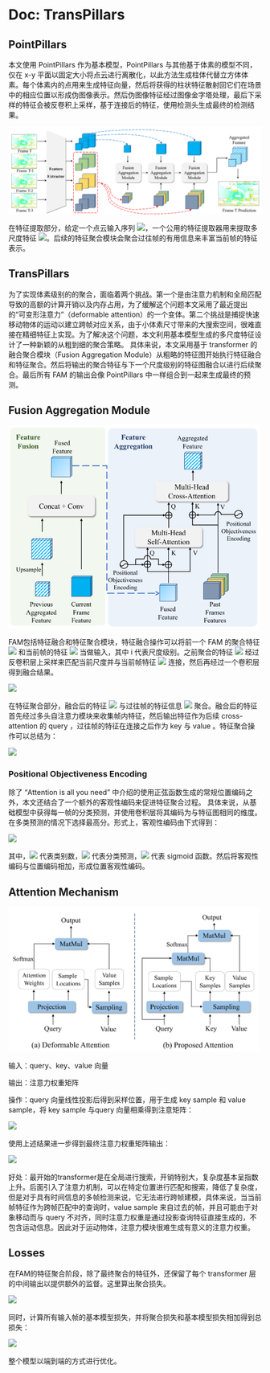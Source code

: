 # Doc: TransPillars

## PointPillars

本文使用 PointPillars 作为基本模型，PointPillars 与其他基于体素的模型不同，仅在 x-y 平面以固定大小将点云进行离散化，以此方法生成柱体代替立方体体素。每个体素内的点用来生成特征向量，然后将获得的柱状特征散射回它们在场景中的相应位置以形成伪图像表示。然后伪图像特征经过图像金字塔处理，最后下采样的特征会被反卷积上采样，基于连接后的特征，使用检测头生成最终的检测结果。


<img src="figs/transpillars.png" alt="" width="800px"/>

在特征提取部分，给定一个点云输入序列 ![](https://latex.codecogs.com/svg.image?%5C%7BI_%7BT-n%7D%5C%7D%5E%7BN-1%7D_%7Bn=0%7D)，一个公用的特征提取器用来提取多尺度特征 ![](https://latex.codecogs.com/svg.image?%5C%7B%5Cmathbf%7BF%7D_%7BT-n%7D%5C%7D%5E%7BN-1%7D_%7Bn=0%7D)。后续的特征聚合模块会聚合过往帧的有用信息来丰富当前帧的特征表示。

## TransPillars

为了实现体素级别的的聚合，面临着两个挑战。第一个是由注意力机制和全局匹配导致的高额的计算开销以及内存占用，为了缓解这个问题本文采用了最近提出的“可变形注意力”（deformable attention）的一个变体。第二个挑战是捕捉快速移动物体的运动以建立跨帧对应关系，由于小体素尺寸带来的大搜索空间，很难直接在精细特征上实现。为了解决这个问题，本文利用基本模型生成的多尺度特征设计了一种新颖的从粗到细的聚合策略。 具体来说，本文采用基于 transformer 的融合聚合模块（Fusion Aggregation Module）从粗略的特征图开始执行特征融合和特征聚合。然后将输出的聚合特征与下一个尺度级别的特征图融合以进行后续聚合。最后所有 FAM 的输出会像 PointPillars 中一样组合到一起来生成最终的预测。

## Fusion Aggregation Module

<img src="figs/trans.png" alt="" width="500px" />

FAM包括特征融合和特征聚合模块，特征融合操作可以将前一个 FAM 的聚合特征 ![](https://latex.codecogs.com/svg.image?%5Cmathbf%7B%5Chat%7BF%7D%7D%5E%7Bi-1%7D_%7BT%7D%20) 和当前帧的特征 ![](https://latex.codecogs.com/svg.image?%5Cinline%20%5Cmathbf%7BF%7D%5E%7Bi%7D_%7BT%7D%20) 当做输入，其中 i 代表尺度级别。之前聚合的特征 ![](https://latex.codecogs.com/svg.image?%5Cmathbf%7B%5Chat%7BF%7D%7D%5E%7Bi-1%7D_%7BT%7D%20) 经过反卷积层上采样来匹配当前尺度并与当前帧特征 ![](https://latex.codecogs.com/svg.image?%5Cinline%20%5Cmathbf%7BF%7D%5E%7Bi%7D_%7BT%7D%20) 连接，然后再经过一个卷积层得到融合结果。

![](https://latex.codecogs.com/svg.image?%5Coverline%7B%5Cmathbf%7BF%7D%7D_%7BT%7D%5E%7Bi%7D=%5Coperatorname%7BConv%7D%5Cleft(%5Cleft%5B%5Coperatorname%7Bupsample%7D%5Cleft(%5Chat%7B%5Cmathbf%7BF%7D%7D_%7BT%7D%5E%7Bi-1%7D%5Cright),%20%5Cmathbf%7BF%7D_%7BT%7D%5E%7Bi%7D%5Cright%5D%5Cright))

在特征聚合部分，融合后的特征 ![](https://latex.codecogs.com/svg.image?%5Cmathbf%7B%5Cbar%7BF%7D%7D%5Ei_T) 与过往帧的特征信息 ![](https://latex.codecogs.com/svg.image?%5Cleft%5C%7B%5Cmathbf%7BF%7D_%7BT-n%7D%5E%7Bi%7D%5Cright%5C%7D_%7Bn=1%7D%5E%7BN-1%7D) 聚合。融合后的特征首先经过多头自注意力模块来收集帧内特征，然后输出特征作为后续 cross-attention 的 query ，过往帧的特征在连接之后作为 key 与 value 。特征聚合操作可以总结为：

![](https://latex.codecogs.com/svg.image?%5Chat%7B%5Cmathbf%7BF%7D%7D_%7BT%7D%5E%7Bi%7D=%5Coperatorname%7BAttn%7D%5Cleft(%5Coperatorname%7BAttn%7D%5Cleft(%5Coverline%7B%5Cmathbf%7BF%7D%7D_%7BT%7D%5E%7Bi%7D,%20%5Coverline%7B%5Cmathbf%7BF%7D%7D_%7BT%7D%5E%7Bi%7D%5Cright),%5Cleft%5B%5Cmathbf%7BF%7D_%7BT-1%7D%5E%7Bi%7D,%20%5Cldots,%20%5Cmathbf%7BF%7D_%7BT-N&plus;1%7D%5E%7Bi%7D%5Cright%5D%5Cright))

### Positional Objectiveness Encoding
除了 “Attention is all you need” 中介绍的使用正弦函数生成的常规位置编码之外，本文还结合了一个额外的客观性编码来促进特征聚合过程。 具体来说，从基础模型中获得每一帧的分类预测，并使用卷积层将其编码为与特征图相同的维度。在多类预测的情况下选择最高分。形式上，客观性编码由下式得到：

![](https://latex.codecogs.com/svg.image?E_%7Bo%20b%20j%7D=%5Coperatorname%7BConv%7D%5Cleft(%5Csigma%5Cleft(%5Cmax%20_%7Bc=1%7D%5E%7BC%7D%20S%5Cright)%5Cright))

其中，![](https://latex.codecogs.com/svg.image?C) 代表类别数，![](https://latex.codecogs.com/svg.image?S) 代表分类预测，![](https://latex.codecogs.com/svg.image?%5Csigma(%5Ccdot)) 代表 sigmoid 函数。然后将客观性编码与位置编码相加，形成位置客观性编码。

## Attention Mechanism

<img src="figs/atten.png" alt="" width="500px" />

输入：query、key、value 向量

输出：注意力权重矩阵

操作：query 向量线性投影后得到采样位置，用于生成 key sample 和 value sample，将 key sample 与query 向量相乘得到注意矩阵：

![](https://latex.codecogs.com/svg.image?A_%7Bi,j%7D%5Eh=%5Ctext%7Bsoftmax%7D%5Cleft%20(%20%5Cfrac%7B(W_q%5Cmathbf%7Bq%7D_i)%5ET(W_k%5Cmathbf%7Bk%7D_j)%7D%7B%5Csqrt%7Bd%7D%7D%20%5Cright%20))

使用上述结果进一步得到最终注意力权重矩阵输出：

![](https://latex.codecogs.com/svg.image?%5Coperatorname%7BAttn%7D%5Cleft(%5Cmathbf%7Bq%7D_%7Bi%7D,%20%5Cmathbf%7Bk%7D_%7Bj%7D,%20%5Cmathbf%7Bv%7D_%7Bj%7D%5Cright)=%5Csum_%7Bh=1%7D%5E%7BH%7D%20W_%7Bo%7D%5Cleft(%5Csum_%7Bj=1%7D%5E%7BK%7D%20A_%7Bi,%20j%7D%5E%7Bh%7D%20%5Ccdot%20W_%7Bv%7D%20%5Cmathbf%7Bv%7D_%7Bj%7D%5Cright))

好处：最开始的transformer是在全局进行搜索，开销特别大，复杂度基本呈指数上升。后面引入了注意力机制，可以在特定位置进行匹配和搜索，降低了复杂度，但是对于具有时间信息的多帧检测来说，它无法进行跨帧建模，具体来说，当当前帧特征作为跨帧匹配中的查询时，value sample 来自过去的帧，并且可能由于对象移动而与 query 不对齐，同时注意力权重是通过投影查询特征直接生成的，不包含运动信息。因此对于运动物体，注意力模块很难生成有意义的注意力权重。

## Losses

在FAM的特征聚合阶段，除了最终聚合的特征外，还保留了每个 transformer 层的中间输出以提供额外的监督。这里算出聚合损失。

![](https://latex.codecogs.com/svg.image?%5Cmathcal%7BL%7D_%7Ba%20g%20g%20r%7D=%5Cfrac%7B1%7D%7BL%7D%20%5Csum_%7Bl=1%7D%5E%7BL%7D%5Cleft(%5Cbeta_%7Bc%20l%20s%7D%20%5Cmathcal%7BL%7D_%7Bc%20l%20s%7D&plus;%5Cbeta_%7Bl%20o%20c%7D%20%5Cmathcal%7BL%7D_%7Bl%20o%20c%7D&plus;%5Cbeta_%7Bd%20i%20r%7D%20%5Cmathcal%7BL%7D_%7Bd%20i%20r%7D%5Cright))

同时，计算所有输入帧的基本模型损失，并将聚合损失和基本模型损失相加得到总损失：

![](https://latex.codecogs.com/svg.image?%5Cmathcal%7BL%7D%20=%20%5Cmathcal%7BL%7D_%7B%5Ctext%20%7Bbase%20%7D%7D&plus;%5Cmathcal%7BL%7D_%7Ba%20g%20g%20r%7D)

整个模型以端到端的方式进行优化。
